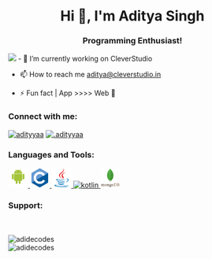 <h1 align="center">Hi 👋, I'm Aditya Singh</h1>
<h3 align="center">Programming Enthusiast!</h3>
<img align = "right alt = "coding" width = "400" src = "https://media2.giphy.com/media/13HgwGsXF0aiGY/giphy.gif?cid=ecf05e47kywzev2elyxu9y3pdkqo5uae9rd06pt2gfuw4s3u&rid=giphy.gif&ct=g">
- 🔭 I’m currently working on CleverStudio

- 📫 How to reach me aditya@cleverstudio.in

- ⚡ Fun fact | App >>>> Web 🙂

<h3 align="left">Connect with me:</h3>
<p align="left">
<a href="https://twitter.com/__adityyaa" target="blank"><img align="center" src="https://raw.githubusercontent.com/rahuldkjain/github-profile-readme-generator/master/src/images/icons/Social/twitter.svg" alt="adityyaa" height="30" width="40" /></a>
<a href="https://instagram.com/.adityyaa" target="blank"><img align="center" src="https://raw.githubusercontent.com/rahuldkjain/github-profile-readme-generator/master/src/images/icons/Social/instagram.svg" alt=".adityyaa" height="30" width="40" /></a>
</p>

<h3 align="left">Languages and Tools:</h3>
<p align="left"> <a href="https://developer.android.com/" target="_blank" rel="noreferrer"> <img src="https://raw.githubusercontent.com/devicons/devicon/master/icons/android/android-original-wordmark.svg" alt="android" width="40" height="40"/> </a> <a href="https://www.cprogramming.com/" target="_blank" rel="noreferrer"> <img src="https://raw.githubusercontent.com/devicons/devicon/master/icons/c/c-original.svg" alt="c" width="40" height="40"/> </a> <a href="https://www.java.com/" target="_blank" rel="noreferrer"> <img src="https://raw.githubusercontent.com/devicons/devicon/master/icons/java/java-original.svg" alt="java" width="40" height="40"/> </a> <a href="https://kotlinlang.org/" target="_blank" rel="noreferrer"> <img src="https://www.vectorlogo.zone/logos/kotlinlang/kotlinlang-icon.svg" alt="kotlin" width="40" height="40"/> </a> <a href="https://www.mongodb.com/" target="_blank" rel="noreferrer"> <img src="https://raw.githubusercontent.com/devicons/devicon/master/icons/mongodb/mongodb-original-wordmark.svg" alt="mongodb" width="40" height="40"/> </a> </p>

<h3 align="left">Support:</h3>
<p><a href="https://www.buymeacoffee.com/adidecodes%22%3E <img align="left" src="https://cdn.buymeacoffee.com/buttons/v2/default-yellow.png" height="50" width="210" alt="adidecodes" /></a></p><br><br>

<div align="left"><img src="https://github-readme-stats.vercel.app/api?username=adidecodes&show_icons=true&locale=en" alt="adidecodes" /></div>

<div align="left"><img src="https://github-readme-streak-stats.herokuapp.com/?user=adidecodes&" alt="adidecodes" /></div>
